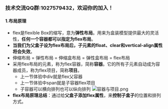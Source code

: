 ### 技术交流QQ群:1027579432，欢迎你的加入！
#### 1.布局原理
- flex是flexible Box的缩写，意为**弹性布局**。用来为盒装模型提供最大的灵活性，**任何一个容器都可以指定为flex布局**。
- **当我们为父盒子设为flex布局后，子元素的float、clear和vertical-align属性将会失效**。
- 伸缩布局 = 弹性布局 = 伸缩盒布局 = 弹性盒布局 = flex布局
- 采用flex布局的元素，称为flex容器，简称**容器**。它的所有子元素自动成为容器成员，称为flex项目，简称**项目**。
    - 上一节体验中div就是flex父容器
    - 上一节体验中span就是子容器flex项目
    - 子容器可以横向排列也可以纵向排列
![容器与项目.png](https://upload-images.jianshu.io/upload_images/13407176-9f810ed20d34e32a.png?imageMogr2/auto-orient/strip%7CimageView2/2/w/1240)
- **flex布局原理总结**：通过给**父盒子添加flex属性**，来**控制子盒子**的位置和排列方式。
